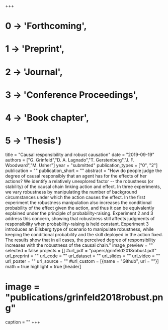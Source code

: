 +++
# 0 -> 'Forthcoming',
# 1 -> 'Preprint',
# 2 -> 'Journal',
# 3 -> 'Conference Proceedings',
# 4 -> 'Book chapter',
# 5 -> 'Thesis')

title = "Causal responsibility and robust causation"
date = "2019-09-19"
authors = ["G. Grinfeld","D. A. Lagnado","T. Gerstenberg","J. F. Woodward","M. Usher"]
year = "submitted"
publication_types = ["0", "2"]
publication = ""
publication_short = ""
abstract = "How do people judge the degree of causal responsibly that an agent has for the effects of her actions? We identify a relatively unexplored factor -- the robustness (or stability) of the causal chain linking action and effect. In three experiments, we vary robustness by manipulating the number of background circumstances under which the action causes the effect. In the first experiment the robustness manipulation also increases the conditional probability of the effect given the action, and thus it can be equivalently explained under the principle of probability-raising. Experiment 2 and 3 address this concern, showing that robustness still affects judgments of responsibility when probability-raising is held constant. Experiment 3 introduces an Ellsberg type of scenario to manipulate robustness, while keeping the conditional probability and the skill deployed in the action fixed. The results show that in all cases, the perceived degree of responsibility increases with the robustness of the causal chain."
image_preview = ""
selected = false
projects = []
#url_pdf = "papers/grinfeld2018robust.pdf"
url_preprint = ""
url_code = ""
url_dataset = ""
url_slides = ""
url_video = ""
url_poster = ""
url_source = ""
#url_custom = [{name = "Github", url = ""}]
math = true
highlight = true
[header]
# image = "publications/grinfeld2018robust.png"
caption = ""
+++